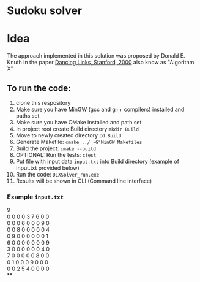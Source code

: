 # Sudoku solver
# Idea
The approach implemented in this solution was proposed by Donald E. Knuth in the paper [Dancing Links, Stanford, 2000](https://www.ocf.berkeley.edu/~jchu/publicportal/sudoku/0011047.pdf) also know as "Algorithm X"
## To run the code:
1. clone this respository
2. Make sure you have MinGW (gcc and g++ compilers) installed and paths set
3. Make sure you have CMake installed and path set
4. In project root create Build directory `mkdir Build`
5. Move to newly created directory `cd Build`
6. Generate Makefile: `cmake ../ -G"MinGW Makefiles`
7. Build the project: `cmake --build .`
8. OPTIONAL: Run the tests: `ctest`
9. Put file with input data `input.txt` into Build directory (example of input.txt provided below)
10. Run the code: `DLXSolver_run.exe`
11. Results will be shown in CLI (Command line interface)

### Example `input.txt`
9<br>
0 0 0 0 3 7 6 0 0<br>
0 0 0 6 0 0 0 9 0<br>
0 0 8 0 0 0 0 0 4<br>
0 9 0 0 0 0 0 0 1<br>
6 0 0 0 0 0 0 0 9<br>
3 0 0 0 0 0 0 4 0<br>
7 0 0 0 0 0 8 0 0<br>
0 1 0 0 0 9 0 0 0<br>
0 0 2 5 4 0 0 0 0<br>
**
